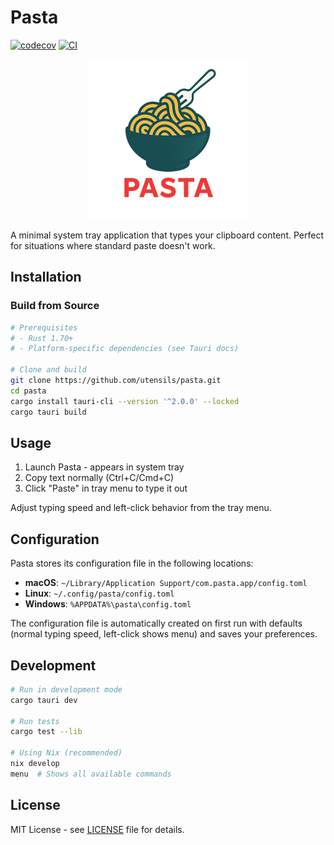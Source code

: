 # Pasta

[![codecov](https://codecov.io/gh/utensils/pasta/graph/badge.svg)](https://codecov.io/gh/utensils/pasta)
[![CI](https://github.com/utensils/pasta/actions/workflows/rust.yml/badge.svg)](https://github.com/utensils/pasta/actions/workflows/rust.yml)

<p align="center">
  <img src="src-tauri/assets/logo.png" alt="Pasta Logo" width="256" height="256">
</p>

A minimal system tray application that types your clipboard content. Perfect for situations where standard paste doesn't work.

## Installation

### Build from Source

```bash
# Prerequisites
# - Rust 1.70+
# - Platform-specific dependencies (see Tauri docs)

# Clone and build
git clone https://github.com/utensils/pasta.git
cd pasta
cargo install tauri-cli --version '^2.0.0' --locked
cargo tauri build
```

## Usage

1. Launch Pasta - appears in system tray
2. Copy text normally (Ctrl+C/Cmd+C)
3. Click "Paste" in tray menu to type it out

Adjust typing speed and left-click behavior from the tray menu.

## Configuration

Pasta stores its configuration file in the following locations:

- **macOS**: `~/Library/Application Support/com.pasta.app/config.toml`
- **Linux**: `~/.config/pasta/config.toml`
- **Windows**: `%APPDATA%\pasta\config.toml`

The configuration file is automatically created on first run with defaults (normal typing speed, left-click shows menu) and saves your preferences.

## Development

```bash
# Run in development mode
cargo tauri dev

# Run tests
cargo test --lib

# Using Nix (recommended)
nix develop
menu  # Shows all available commands
```

## License

MIT License - see [LICENSE](LICENSE) file for details.